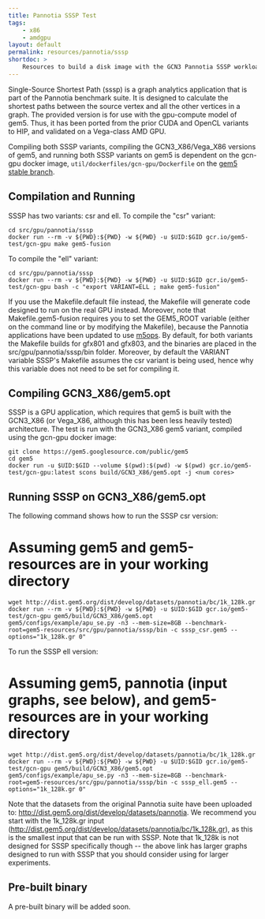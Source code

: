 ```yaml
---
title: Pannotia SSSP Test
tags:
    - x86
    - amdgpu
layout: default
permalink: resources/pannotia/sssp
shortdoc: >
    Resources to build a disk image with the GCN3 Pannotia SSSP workload.
---
```


Single-Source Shortest Path (sssp) is a graph analytics application that is part of the Pannotia benchmark suite.  It is designed to calculate the shortest paths between the source vertex and all the other vertices in a graph.  The provided version is for use with the gpu-compute model of gem5.  Thus, it has been ported from the prior CUDA and OpenCL variants to HIP, and validated on a Vega-class AMD GPU.

Compiling both SSSP variants, compiling the GCN3_X86/Vega_X86 versions of gem5, and running both SSSP variants on gem5 is dependent on the gcn-gpu docker image, `util/dockerfiles/gcn-gpu/Dockerfile` on the [gem5 stable branch](https://gem5.googlesource.com/public/gem5/+/refs/heads/stable).

## Compilation and Running

SSSP has two variants: csr and ell.  To compile the "csr" variant:

```
cd src/gpu/pannotia/sssp
docker run --rm -v ${PWD}:${PWD} -w ${PWD} -u $UID:$GID gcr.io/gem5-test/gcn-gpu make gem5-fusion
```

To compile the "ell" variant:

```
cd src/gpu/pannotia/sssp
docker run --rm -v ${PWD}:${PWD} -w ${PWD} -u $UID:$GID gcr.io/gem5-test/gcn-gpu bash -c "export VARIANT=ELL ; make gem5-fusion"
```

If you use the Makefile.default file instead, the Makefile will generate code designed to run on the real GPU instead.  Moreover, note that Makefile.gem5-fusion requires you to set the GEM5_ROOT variable (either on the command line or by modifying the Makefile), because the Pannotia applications have been updated to use [m5ops](https://www.gem5.org/documentation/general_docs/m5ops/).  By default, for both variants the Makefile builds for gfx801 and gfx803, and the binaries are placed in the src/gpu/pannotia/sssp/bin folder.  Moreover, by default the VARIANT variable SSSP's Makefile assumes the csr variant is being used, hence why this variable does not need to be set for compiling it.

## Compiling GCN3_X86/gem5.opt

SSSP is a GPU application, which requires that gem5 is built with the GCN3_X86 (or Vega_X86, although this has been less heavily tested) architecture.  The test is run with the GCN3_X86 gem5 variant, compiled using the gcn-gpu docker image:

```
git clone https://gem5.googlesource.com/public/gem5
cd gem5
docker run -u $UID:$GID --volume $(pwd):$(pwd) -w $(pwd) gcr.io/gem5-test/gcn-gpu:latest scons build/GCN3_X86/gem5.opt -j <num cores>
```

## Running SSSP on GCN3_X86/gem5.opt

The following command shows how to run the SSSP csr version:

# Assuming gem5 and gem5-resources are in your working directory
```
wget http://dist.gem5.org/dist/develop/datasets/pannotia/bc/1k_128k.gr
docker run --rm -v ${PWD}:${PWD} -w ${PWD} -u $UID:$GID gcr.io/gem5-test/gcn-gpu gem5/build/GCN3_X86/gem5.opt gem5/configs/example/apu_se.py -n3 --mem-size=8GB --benchmark-root=gem5-resources/src/gpu/pannotia/sssp/bin -c sssp_csr.gem5 --options="1k_128k.gr 0"
```

To run the SSSP ell version:

# Assuming gem5, pannotia (input graphs, see below), and gem5-resources are in your working directory
```
wget http://dist.gem5.org/dist/develop/datasets/pannotia/bc/1k_128k.gr
docker run --rm -v ${PWD}:${PWD} -w ${PWD} -u $UID:$GID gcr.io/gem5-test/gcn-gpu gem5/build/GCN3_X86/gem5.opt gem5/configs/example/apu_se.py -n3 --mem-size=8GB --benchmark-root=gem5-resources/src/gpu/pannotia/sssp/bin -c sssp_ell.gem5 --options="1k_128k.gr 0"
```

Note that the datasets from the original Pannotia suite have been uploaded to: <http://dist.gem5.org/dist/develop/datasets/pannotia>.  We recommend you start with the 1k_128k.gr input (<http://dist.gem5.org/dist/develop/datasets/pannotia/bc/1k_128k.gr>), as this is the smallest input that can be run with SSSP.  Note that 1k_128k is not designed for SSSP specifically though -- the above link has larger graphs designed to run with SSSP that you should consider using for larger experiments.

## Pre-built binary

A pre-built binary will be added soon.
